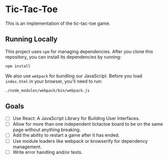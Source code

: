 Tic-Tac-Toe
===========

This is an implementation of the tic-tac-toe game.

Running Locally
---------------

This project uses `npm` for managing dependencies. After you clone
this repository, you can install its dependencies by running:

```sh
npm install
```

We also use `webpack` for bundling our JavaScript. Before you load
`index.html` in your browser, you'll need to run:

```sh
./node_modules/webpack/bin/webpack.js
```

Goals
-----

- [ ] Use React: A JavaScript Library for Building User Interfaces.
- [ ] Allow for more than one independent tic­tac­toe board to be on the
same page without anything breaking.
- [ ] Add the ability to restart a game after it has ended.
- [ ] Use module loaders like webpack or browserify for dependency
management.
- [ ] Write error handling and/or tests.
